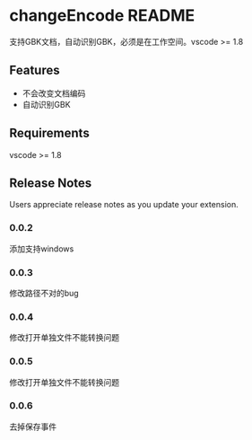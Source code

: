 # changeEncode README

支持GBK文档，自动识别GBK，必须是在工作空间。vscode >= 1.8 

## Features

- 不会改变文档编码
- 自动识别GBK


## Requirements

vscode >= 1.8 

## Release Notes

Users appreciate release notes as you update your extension.

### 0.0.2

添加支持windows

### 0.0.3

修改路径不对的bug

### 0.0.4

修改打开单独文件不能转换问题

### 0.0.5

修改打开单独文件不能转换问题

### 0.0.6

去掉保存事件
